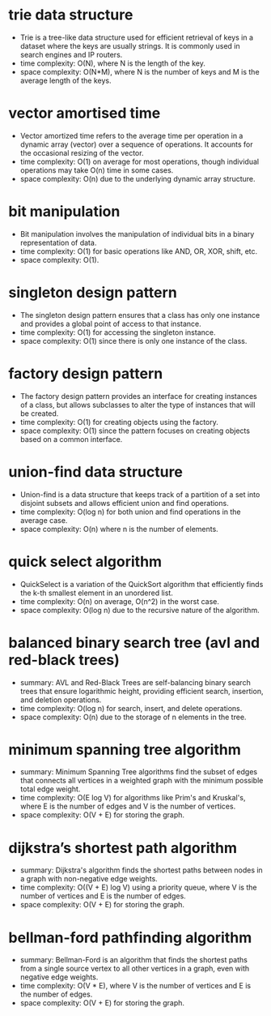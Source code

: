 # trie data structure
- Trie is a tree-like data structure used for efficient retrieval of keys in a dataset where the keys are usually strings. It is commonly used in search engines and IP routers.
- time complexity: O(N), where N is the length of the key.
- space complexity: O(N*M), where N is the number of keys and M is the average length of the keys.

# vector amortised time
- Vector amortized time refers to the average time per operation in a dynamic array (vector) over a sequence of operations. It accounts for the occasional resizing of the vector.
- time complexity: O(1) on average for most operations, though individual operations may take O(n) time in some cases.
- space complexity: O(n) due to the underlying dynamic array structure.

# bit manipulation
- Bit manipulation involves the manipulation of individual bits in a binary representation of data.
- time complexity: O(1) for basic operations like AND, OR, XOR, shift, etc.
- space complexity: O(1).

# singleton design pattern
- The singleton design pattern ensures that a class has only one instance and provides a global point of access to that instance.
- time complexity: O(1) for accessing the singleton instance.
- space complexity: O(1) since there is only one instance of the class.

# factory design pattern
- The factory design pattern provides an interface for creating instances of a class, but allows subclasses to alter the type of instances that will be created.
- time complexity: O(1) for creating objects using the factory.
- space complexity: O(1) since the pattern focuses on creating objects based on a common interface.

# union-find data structure
- Union-find is a data structure that keeps track of a partition of a set into disjoint subsets and allows efficient union and find operations.
- time complexity: O(log n) for both union and find operations in the average case.
- space complexity: O(n) where n is the number of elements.

# quick select algorithm
- QuickSelect is a variation of the QuickSort algorithm that efficiently finds the k-th smallest element in an unordered list.
- time complexity: O(n) on average, O(n^2) in the worst case.
- space complexity: O(log n) due to the recursive nature of the algorithm.

# balanced binary search tree (avl and red-black trees)
- summary: AVL and Red-Black Trees are self-balancing binary search trees that ensure logarithmic height, providing efficient search, insertion, and deletion operations.
- time complexity: O(log n) for search, insert, and delete operations.
- space complexity: O(n) due to the storage of n elements in the tree.

# minimum spanning tree algorithm
- summary: Minimum Spanning Tree algorithms find the subset of edges that connects all vertices in a weighted graph with the minimum possible total edge weight.
- time complexity: O(E log V) for algorithms like Prim's and Kruskal's, where E is the number of edges and V is the number of vertices.
- space complexity: O(V + E) for storing the graph.

# dijkstra’s shortest path algorithm
- summary: Dijkstra's algorithm finds the shortest paths between nodes in a graph with non-negative edge weights.
- time complexity: O((V + E) log V) using a priority queue, where V is the number of vertices and E is the number of edges.
- space complexity: O(V + E) for storing the graph.

# bellman-ford pathfinding algorithm
- summary: Bellman-Ford is an algorithm that finds the shortest paths from a single source vertex to all other vertices in a graph, even with negative edge weights.
- time complexity: O(V * E), where V is the number of vertices and E is the number of edges.
- space complexity: O(V + E) for storing the graph.